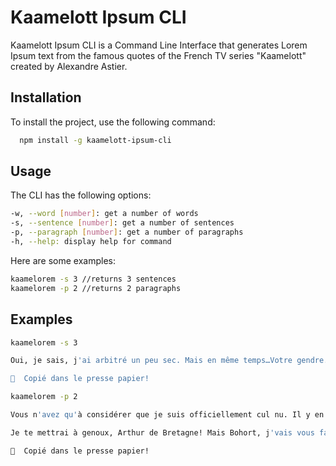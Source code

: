 
# Kaamelott Ipsum CLI

Kaamelott Ipsum CLI is a Command Line Interface that generates Lorem Ipsum text from the famous quotes of the French TV series "Kaamelott" created by Alexandre Astier.




## Installation

To install the project, use the following command:

```bash
  npm install -g kaamelott-ipsum-cli
```
    
## Usage

The CLI has the following options:

```bash
-w, --word [number]: get a number of words
-s, --sentence [number]: get a number of sentences
-p, --paragraph [number]: get a number of paragraphs
-h, --help: display help for command
```

Here are some examples:

```bash
kaamelorem -s 3 //returns 3 sentences
kaamelorem -p 2 //returns 2 paragraphs
```
## Examples

```bash
kaamelorem -s 3

Oui, je sais, j'ai arbitré un peu sec. Mais en même temps…Votre gendre. Eh ben, il a peur du noir!

👑  Copié dans le presse papier!
```

```bash
kaamelorem -p 2

Vous n'avez qu'à considérer que je suis officiellement cul nu. Il y en a marre de se comporter comme des sagouins avec tout le monde, sous prétexte qu'on a des responsabilités! A Tintagel, on mange quand on l'a mérité, quand on sait qu'on a accompli ses commandements avec humilité et qu'on a glorifié sa famille Après, moi, pour le détail, je sais pasC'est carré-carré chez vous, hein? Au bout d'un moment, il est vraiment druide, c'mec-là, ou ça fait quinze ans qu'il me prend pour un con? Au gros sel? Qu'est ce que c'est que ces conneries? Vous me prenez pour une épaule d'agneau? Attention, attention… il va y arriver un moment où il y a des granges qui vont se mettre à flamber, faudra pas demander d'où ça vient! Qu'est ce qu'ils foutent ces cons de Saxons? Vulgaire?

Je te mettrai à genoux, Arthur de Bretagne! Mais Bohort, j'vais vous faire mettre au cachot . Non mais j'vous écoute, j'vous écoute seulement j'vous préviens, j'vous l'dis, j'vais vous faire descendre en cabane avec un pichet de flotte et un bout de pain sec. J'suis désolé, j'suis démuni, j'vois pas d'autre solution. Et puis j'pense que ça vous donnera un peu l'occasion de... de réfléchir un peu à tout ça à tête reposée, de prendre un peu d'recul sur les choses parce que Bohort, on n'réveille pas son roi en pleine nuit pour des conneries, encore moins deux fois d'suite...

👑  Copié dans le presse papier!
```

